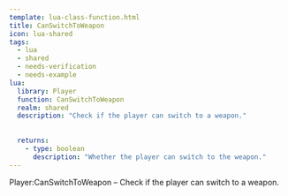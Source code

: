 ```yaml
---
template: lua-class-function.html
title: CanSwitchToWeapon
icon: lua-shared
tags:
  - lua
  - shared
  - needs-verification
  - needs-example
lua:
  library: Player
  function: CanSwitchToWeapon
  realm: shared
  description: "Check if the player can switch to a weapon."
  
  
  returns:
    - type: boolean
      description: "Whether the player can switch to the weapon."
---
```


<div class="lua__search__keywords">
Player:CanSwitchToWeapon &#x2013; Check if the player can switch to a weapon.
</div>
